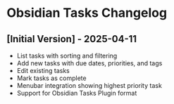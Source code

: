 # Obsidian Tasks Changelog

## [Initial Version] - 2025-04-11

- List tasks with sorting and filtering
- Add new tasks with due dates, priorities, and tags
- Edit existing tasks
- Mark tasks as complete
- Menubar integration showing highest priority task
- Support for Obsidian Tasks Plugin format
